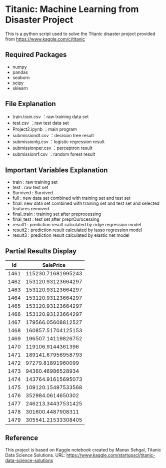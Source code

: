# Titanic: Machine Learning from Disaster Project

This is a python script used to solve the Titanic disaster project provided from https://www.kaggle.com/c/titanic

## Required Packages
- numpy
- pandas
- seaborn
- scipy
- sklearn

## File Explanation
- train.train.csv ：raw training data set
- test.csv ：raw test data set
- Project2.ipynb ：main program
- submissiondt.csv ：decision tree result
- submissionlg.csv ：logistic regression result
- submissionper.csv ：perceptron result
- submissionrf.csv ：random forest result

## Important Variables Explanation
- train : raw training set
- test : raw test set
- Survived : Survived 
- full : new data set combined with training set and test set
- final: new data set combined with training set and test set and selected features removed
- final_train : training set after preprocessing
- final_test : test set after preprOurocessing
- result1 : prediction result calculated by ridge regression model
- result2 : prediction result calculated by lasso regression model
- result3 : prediction result calculated by elastic net model


## Partial Results Display

|Id   |SalePrice          |
|-----|-------------------|
|1461 |115230.71681995243 |
|1462 |153120.93123664297 |
|1463 |153120.93123664297 |
|1464 |153120.93123664297 |
|1465 |153120.93123664297 |
|1466 |153120.93123664297 |
|1467 |179566.05608812527 |
|1468 |160857.51704125153 |
|1469 |196507.14119826752 |
|1470 |119106.9144361396  |
|1471 |189141.67956958793 |
|1472 |97279.81891960099  |
|1473 |94360.46986528934  |
|1474 |143764.91615695073 |
|1475 |109120.15497533568 |
|1476 |352984.0614650302  |
|1477 |246213.34437531425 |
|1478 |301600.4487908311  |
|1479 |305541.21533308405 |

## Reference
This project is based on Kaggle notebook created by Manav Sehgal, Titanic Data Science Solutions. 
URL: https://www.kaggle.com/startupsci/titanic-data-science-solutions
